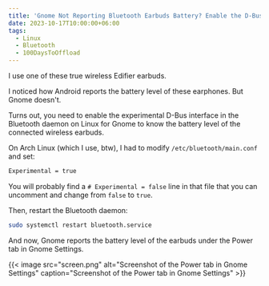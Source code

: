 ```yaml
---
title: 'Gnome Not Reporting Bluetooth Earbuds Battery? Enable the D-Bus Interface'
date: 2023-10-17T10:00:00+06:00
tags:
  - Linux
  - Bluetooth
  - 100DaysToOffload
---
```


I use one of these true wireless Edifier earbuds.

I noticed how Android reports the battery level of these earphones. But Gnome doesn't.

Turns out, you need to enable the experimental D-Bus interface in the Bluetooth daemon on Linux for Gnome to know the battery level of the connected wireless earbuds. 

On Arch Linux (which I use, btw), I had to modify `/etc/bluetooth/main.conf` and set:

``` txt {linenos=false}
Experimental = true
```

You will probably find a `# Experimental = false` line in that file that you can uncomment and change from `false` to `true`.

Then, restart the Bluetooth daemon:

``` sh {linenos=false}
sudo systemctl restart bluetooth.service
```

And now, Gnome reports the battery level of the earbuds under the Power tab in Gnome Settings.  

{{< image src="screen.png" alt="Screenshot of the Power tab in Gnome Settings" caption="Screenshot of the Power tab in Gnome Settings" >}}
